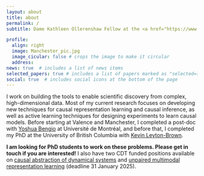 ```yaml
---
layout: about
title: about
permalink: /
subtitle: Dame Kathleen Ollerenshaw Fellow at the <a href="https://www.cs.manchester.ac.uk">University of Manchester</a> (starting October 2024), and Research Unit Lead / Staff Research Scientist at <a href="https://www.valencelabs.com">Valence Labs</a>.

profile:
  align: right
  image: Manchester_pic.jpg
  image_cicular: false # crops the image to make it circular
  address:
news: true  # includes a list of news items
selected_papers: true # includes a list of papers marked as "selected={true}"
social: true  # includes social icons at the bottom of the page
---
```


I work on building the tools to enable scientific discovery from complex, high-dimensional data. Most of my current research focuses on developing new techniques for causal representation learning and causal inference, as well as active learning techniques for designing experiments to learn causal models. Before starting at Valence and Manchester, I completed a post-doc with <a href="https://yoshuabengio.org">Yoshua Bengio</a> at Université de Montréal, and before that, I completed my PhD at the University of British Columbia with <a href="https://www.cs.ubc.ca/~kevinlb/">Kevin Leyton-Brown</a>. 

**I am looking for PhD students to work on these problems. Please get in touch if you are interested!** I also have two CDT funded positions available on <a href="https://www.findaphd.com/phds/project/causal-abstraction-of-dynamical-systems/?p176937">causal abstraction of dynamical systems</a> and <a href="https://www.findaphd.com/phds/project/unpaired-multimodal-representation-learning/?p176981">unpaired multimodal representation learning</a> (deadline 31 January 2025).

